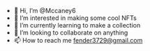 - 👋 Hi, I’m @Mccaney6
- 👀 I’m interested in making some cool NFTs
- 🌱 I’m currently learning to make a collection
- 💞️ I’m looking to collaborate on anything
- 📫 How to reach me fender3729@gmail.com

<!---
Mccaney6/Mccaney6 is a ✨ special ✨ repository because its `README.md` (this file) appears on your GitHub profile.
You can click the Preview link to take a look at your changes.
--->
